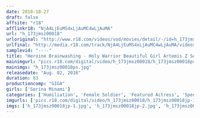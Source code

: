 ```yaml
---
date: 2018-10-27
draft: false
affsite: "r18"
afflinkr18: "NjA4LjEuMS4xLjAuMC4wLjAuMA"
url: "h_173jmsz00018"
urloriginal: "http://www.r18.com/videos/vod/movies/detail/-/id=h_173jmsz00018"
urlfinal: "http://media.r18.com/track/NjA4LjEuMS4xLjAuMC4wLjAuMA/videos/vod/movies/detail/-/id=h_173jmsz00018"
samplevid: "----"
title: "Heroine Brainwashing - Holy Warrior Beautiful Girl Artemis Z Serina Minami"
mainimgurl: "pics.r18.com/digital/video/h_173jmsz00018/h_173jmsz00018ps.jpg"
mainimgs: "h_173jmsz00018ps.jpg"
releasedate: "Aug. 02, 2016"
duration: 83
productioncomp: "GIGA"
girls: ['Serina Minami']
categories: ['Humiliation', 'Female Soldier', 'Featured Actress', 'Special Effects', 'Hypnotism']
imgurls: ['pics.r18.com/digital/video/h_173jmsz00018/h_173jmsz00018jp-1.jpg', 'pics.r18.com/digital/video/h_173jmsz00018/h_173jmsz00018jp-2.jpg', 'pics.r18.com/digital/video/h_173jmsz00018/h_173jmsz00018jp-3.jpg', 'pics.r18.com/digital/video/h_173jmsz00018/h_173jmsz00018jp-4.jpg', 'pics.r18.com/digital/video/h_173jmsz00018/h_173jmsz00018jp-5.jpg', 'pics.r18.com/digital/video/h_173jmsz00018/h_173jmsz00018jp-6.jpg', 'pics.r18.com/digital/video/h_173jmsz00018/h_173jmsz00018jp-7.jpg', 'pics.r18.com/digital/video/h_173jmsz00018/h_173jmsz00018jp-8.jpg', 'pics.r18.com/digital/video/h_173jmsz00018/h_173jmsz00018jp-9.jpg', 'pics.r18.com/digital/video/h_173jmsz00018/h_173jmsz00018jp-10.jpg', 'pics.r18.com/digital/video/h_173jmsz00018/h_173jmsz00018jp-11.jpg', 'pics.r18.com/digital/video/h_173jmsz00018/h_173jmsz00018jp-12.jpg', 'pics.r18.com/digital/video/h_173jmsz00018/h_173jmsz00018jp-13.jpg', 'pics.r18.com/digital/video/h_173jmsz00018/h_173jmsz00018jp-14.jpg', 'pics.r18.com/digital/video/h_173jmsz00018/h_173jmsz00018jp-15.jpg', 'pics.r18.com/digital/video/h_173jmsz00018/h_173jmsz00018jp-16.jpg', 'pics.r18.com/digital/video/h_173jmsz00018/h_173jmsz00018jp-17.jpg', 'pics.r18.com/digital/video/h_173jmsz00018/h_173jmsz00018jp-18.jpg', 'pics.r18.com/digital/video/h_173jmsz00018/h_173jmsz00018jp-19.jpg', 'pics.r18.com/digital/video/h_173jmsz00018/h_173jmsz00018jp-20.jpg']
imgs: ['h_173jmsz00018jp-1.jpg', 'h_173jmsz00018jp-2.jpg', 'h_173jmsz00018jp-3.jpg', 'h_173jmsz00018jp-4.jpg', 'h_173jmsz00018jp-5.jpg', 'h_173jmsz00018jp-6.jpg', 'h_173jmsz00018jp-7.jpg', 'h_173jmsz00018jp-8.jpg', 'h_173jmsz00018jp-9.jpg', 'h_173jmsz00018jp-10.jpg', 'h_173jmsz00018jp-11.jpg', 'h_173jmsz00018jp-12.jpg', 'h_173jmsz00018jp-13.jpg', 'h_173jmsz00018jp-14.jpg', 'h_173jmsz00018jp-15.jpg', 'h_173jmsz00018jp-16.jpg', 'h_173jmsz00018jp-17.jpg', 'h_173jmsz00018jp-18.jpg', 'h_173jmsz00018jp-19.jpg', 'h_173jmsz00018jp-20.jpg']
---
```

